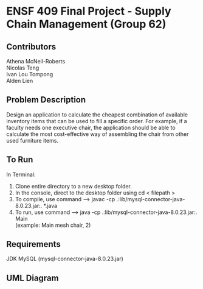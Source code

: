 # ENSF 409 Final Project - Supply Chain Management (Group 62)

## Contributors
Athena McNeil-Roberts <br /> 
Nicolas Teng <br /> 
Ivan Lou Tompong <br /> 
Alden Lien <br /> 

## Problem Description
Design an application to calculate the cheapest combination of available inventory items that can be used to fill a specific order. For example, if a faculty needs one executive chair, the application should be able to calculate the most cost-effective way of assembling the chair from other used furniture items.

## To Run
In Terminal:
1. Clone entire directory to a new desktop folder.
2. In the console, direct to the desktop folder using cd < filepath >
4. To compile, use command --> javac -cp .:lib/mysql-connector-java-8.0.23.jar:. *.java
5. To run, use command --> java -cp .:lib/mysql-connector-java-8.0.23.jar:. Main <category> <furniture> <amount> <br /> 
(example: Main mesh chair, 2)

## Requirements
JDK
MySQL (mysql-connector-java-8.0.23.jar)

## UML Diagram
